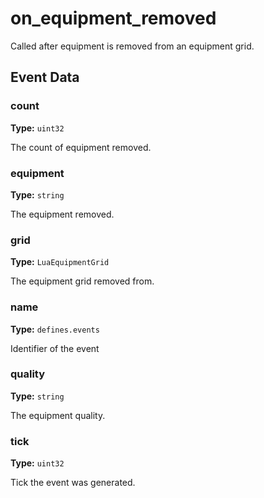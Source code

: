 # on_equipment_removed

Called after equipment is removed from an equipment grid.

## Event Data

### count

**Type:** `uint32`

The count of equipment removed.

### equipment

**Type:** `string`

The equipment removed.

### grid

**Type:** `LuaEquipmentGrid`

The equipment grid removed from.

### name

**Type:** `defines.events`

Identifier of the event

### quality

**Type:** `string`

The equipment quality.

### tick

**Type:** `uint32`

Tick the event was generated.

